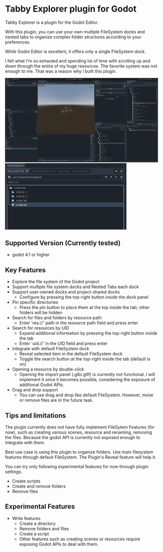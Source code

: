 # Tabby Explorer plugin for Godot

Tabby Explorer is a plugin for the Godot Editor.

With this plugin, you can use your own multiple FileSystem docks and nested tabs
to organize complex folder structures according to your preferences.

While Godot Editor is excellent, it offers only a single FileSystem dock. 

I felt what I'm so exhauted and spending lot of time with scrolling up and down 
through the entire of my huge resources. The favorite system was not enough to me.
That was a reason why I built this plugin.

<img src="./doc/screenshot.png" width="800"/>
<img src="./doc/screenshot2.png" width="400"/>

## Supported Version (Currently tested)

* godot 4.1 or higher

## Key Features

* Explore the file system of the Godot project
* Support multiple file system docks and Nested Tabs  each dock
* Support user-owned docks and project-shared docks
  * Configure by pressing the top-right button inside the dock panel
* Pin specific directories
  * Press the pin button to place them at the top inside the tab; other folders will be hidden
* Search for files and folders by resource path
  * Enter 'res://' path in the resource path field and press enter
* Search for resources by UID
  * Expand additional information by pressing the top-right button inside the tab
  * Enter 'uid://' in the UID field and press enter
* Integrate with default FileSystem dock 
  * Reveal selected item in the default FileSystem dock
  * Toggle the search button at the top-right inside the tab (default is on)
* Opening a resource by double-click
  * Opening the import panel (.glb/.gltf) is currently not functional. I will implement it once it becomes possible, considering the exposure of additional Godot APIs.
* Drag and drop support
  * You can use drag and drop like default FileSystem. However, move or remove files are in the future task.

## Tips and limitations

The plugin currently does not have fully implement FileSytem Features (for now), such as creating various scenes, resource and renaming, removing the files. Because the godot API is currently not exposed enough to integrate with them.

Best use case is using this plugin to organize folders. Use main filesystem features through default FileSystem. The Plugin's Reveal feature will help it.

You can try only following experimental features for now through plugin settings.
  * Create scripts
  * Create and remove folders
  * Remove files


## Experimental Features

* Write features
  * Create a directory
  * Remove folders and files
  * Create a script
  * Other features such as creating scenes or resources require exposing Godot APIs to deal with them.
